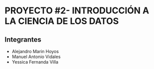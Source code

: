 ﻿# PROYECTO #2- INTRODUCCIÓN A LA CIENCIA DE LOS DATOS

## Integrantes
* Alejandro Marin Hoyos
* Manuel Antonio Vidales
* Yessica Fernanda Villa  

##